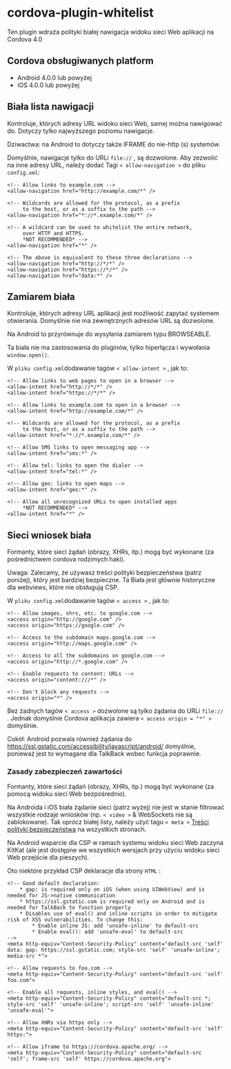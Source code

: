 <!--
# license: Licensed to the Apache Software Foundation (ASF) under one
#         or more contributor license agreements.  See the NOTICE file
#         distributed with this work for additional information
#         regarding copyright ownership.  The ASF licenses this file
#         to you under the Apache License, Version 2.0 (the
#         "License"); you may not use this file except in compliance
#         with the License.  You may obtain a copy of the License at
#
#           http://www.apache.org/licenses/LICENSE-2.0
#
#         Unless required by applicable law or agreed to in writing,
#         software distributed under the License is distributed on an
#         "AS IS" BASIS, WITHOUT WARRANTIES OR CONDITIONS OF ANY
#         KIND, either express or implied.  See the License for the
#         specific language governing permissions and limitations
#         under the License.
-->

# cordova-plugin-whitelist

Ten plugin wdraża polityki białej nawigacja widoku sieci Web aplikacji na Cordova 4.0

## Cordova obsługiwanych platform

  * Android 4.0.0 lub powyżej
  * iOS 4.0.0 lub powyżej

## Biała lista nawigacji

Kontroluje, których adresy URL widoku sieci Web, samej można nawigować do. Dotyczy tylko najwyższego poziomu nawigacje.

Dziwactwa: na Android to dotyczy także IFRAME do nie-http (s) systemów.

Domyślnie, nawigacje tylko do URLi `file://` , są dozwolone. Aby zezwolić na inne adresy URL, należy dodać Tagi `< allow-navigation >` do pliku `config.xml`:

    <!-- Allow links to example.com -->
    <allow-navigation href="http://example.com/*" />
    
    <!-- Wildcards are allowed for the protocol, as a prefix
         to the host, or as a suffix to the path -->
    <allow-navigation href="*://*.example.com/*" />
    
    <!-- A wildcard can be used to whitelist the entire network,
         over HTTP and HTTPS.
         *NOT RECOMMENDED* -->
    <allow-navigation href="*" />
    
    <!-- The above is equivalent to these three declarations -->
    <allow-navigation href="http://*/*" />
    <allow-navigation href="https://*/*" />
    <allow-navigation href="data:*" />
    

## Zamiarem biała

Kontroluje, których adresy URL aplikacji jest możliwość zapytać systemem otwierania. Domyślnie nie ma zewnętrznych adresów URL są dozwolone.

Na Android to przyrównuje do wysyłania zamiarem typu BROWSEABLE.

Ta biała nie ma zastosowania do pluginów, tylko hiperłącza i wywołania `window.open()`.

W `pliku config.xml`dodawanie tagów `< allow-intent >` , jak to:

    <!-- Allow links to web pages to open in a browser -->
    <allow-intent href="http://*/*" />
    <allow-intent href="https://*/*" />
    
    <!-- Allow links to example.com to open in a browser -->
    <allow-intent href="http://example.com/*" />
    
    <!-- Wildcards are allowed for the protocol, as a prefix
         to the host, or as a suffix to the path -->
    <allow-intent href="*://*.example.com/*" />
    
    <!-- Allow SMS links to open messaging app -->
    <allow-intent href="sms:*" />
    
    <!-- Allow tel: links to open the dialer -->
    <allow-intent href="tel:*" />
    
    <!-- Allow geo: links to open maps -->
    <allow-intent href="geo:*" />
    
    <!-- Allow all unrecognized URLs to open installed apps
         *NOT RECOMMENDED* -->
    <allow-intent href="*" />
    

## Sieci wniosek biała

Formanty, które sieci żądań (obrazy, XHRs, itp.) mogą być wykonane (za pośrednictwem cordova rodzimych haki).

Uwaga: Zalecamy, że używasz treści polityki bezpieczeństwa (patrz poniżej), który jest bardziej bezpieczne. Ta Biała jest głównie historyczne dla webviews, które nie obsługują CSP.

W `pliku config.xml`dodawanie tagów `< access >` , jak to:

    <!-- Allow images, xhrs, etc. to google.com -->
    <access origin="http://google.com" />
    <access origin="https://google.com" />
    
    <!-- Access to the subdomain maps.google.com -->
    <access origin="http://maps.google.com" />
    
    <!-- Access to all the subdomains on google.com -->
    <access origin="http://*.google.com" />
    
    <!-- Enable requests to content: URLs -->
    <access origin="content:///*" />
    
    <!-- Don't block any requests -->
    <access origin="*" />
    

Bez żadnych tagów `< access >` dozwolone są tylko żądania do URLi `file://` . Jednak domyślnie Cordova aplikacja zawiera `< access origin = "*" >` domyślnie.

Cokół: Android pozwala również żądania do https://ssl.gstatic.com/accessibility/javascript/android/ domyślnie, ponieważ jest to wymagane dla TalkBack wobec funkcja poprawnie.

### Zasady zabezpieczeń zawartości

Formanty, które sieci żądań (obrazy, XHRs, itp.) mogą być wykonane (za pomocą widoku sieci Web bezpośrednio).

Na Androida i iOS biała żądanie sieci (patrz wyżej) nie jest w stanie filtrować wszystkie rodzaje wniosków (np. `< video >` & WebSockets nie są zablokowane). Tak oprócz białej listy, należy użyć tagu `< meta >` [Treści polityki bezpieczeństwa](http://content-security-policy.com/) na wszystkich stronach.

Na Android wsparcie dla CSP w ramach systemu widoku sieci Web zaczyna KitKat (ale jest dostępne we wszystkich wersjach przy użyciu widoku sieci Web przejście dla pieszych).

Oto niektóre przykład CSP deklaracje dla strony `HTML` :

    <!-- Good default declaration:
        * gap: is required only on iOS (when using UIWebView) and is needed for JS->native communication
        * https://ssl.gstatic.com is required only on Android and is needed for TalkBack to function properly
        * Disables use of eval() and inline scripts in order to mitigate risk of XSS vulnerabilities. To change this:
            * Enable inline JS: add 'unsafe-inline' to default-src
            * Enable eval(): add 'unsafe-eval' to default-src
    -->
    <meta http-equiv="Content-Security-Policy" content="default-src 'self' data: gap: https://ssl.gstatic.com; style-src 'self' 'unsafe-inline'; media-src *">
    
    <!-- Allow requests to foo.com -->
    <meta http-equiv="Content-Security-Policy" content="default-src 'self' foo.com">
    
    <!-- Enable all requests, inline styles, and eval() -->
    <meta http-equiv="Content-Security-Policy" content="default-src *; style-src 'self' 'unsafe-inline'; script-src 'self' 'unsafe-inline' 'unsafe-eval'">
    
    <!-- Allow XHRs via https only -->
    <meta http-equiv="Content-Security-Policy" content="default-src 'self' https:">
    
    <!-- Allow iframe to https://cordova.apache.org/ -->
    <meta http-equiv="Content-Security-Policy" content="default-src 'self'; frame-src 'self' https://cordova.apache.org">